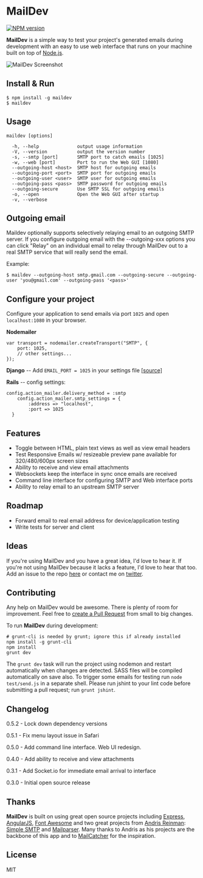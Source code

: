 # MailDev

[![NPM version](https://badge.fury.io/js/maildev.png)](http://badge.fury.io/js/maildev)

**MailDev** is a simple way to test your project's generated emails during development with an easy to use web interface that runs on your machine built on top of [Node.js](http://www.nodejs.org).

![MailDev Screenshot](https://dl.dropboxusercontent.com/u/50627698/maildev-01-05-14.png)

## Install & Run
	
	$ npm install -g maildev
	$ maildev

## Usage

    maildev [options]

      -h, --help              output usage information
      -V, --version           output the version number
      -s, --smtp [port]       SMTP port to catch emails [1025]
      -w, --web [port]        Port to run the Web GUI [1080]
      --outgoing-host <host>  SMTP host for outgoing emails
      --outgoing-port <port>  SMTP port for outgoing emails
      --outgoing-user <user>  SMTP user for outgoing emails
      --outgoing-pass <pass>  SMTP password for outgoing emails
      --outgoing-secure       Use SMTP SSL for outgoing emails
      -o, --open              Open the Web GUI after startup
      -v, --verbose

## Outgoing email

Maildev optionally supports selectively relaying email to an outgoing SMTP server.  If you configure outgoing
email with the --outgoing-xxx options you can click "Relay" on an individual email to relay through MailDev out
to a real SMTP service that will really send the email.

  Example:

    $ maildev --outgoing-host smtp.gmail.com --outgoing-secure --outgoing-user 'you@gmail.com' --outgoing-pass '<pass>'

## Configure your project

Configure your application to send emails via port `1025` and open `localhost:1080` in your browser.

**Nodemailer**

    var transport = nodemailer.createTransport("SMTP", {
        port: 1025,
        // other settings...
    });

**Django** -- Add `EMAIL_PORT = 1025` in your settings file [[source]](https://docs.djangoproject.com/en/dev/ref/settings/#std:setting-EMAIL_PORT)

**Rails** -- config settings:

    config.action_mailer.delivery_method = :smtp
        config.action_mailer.smtp_settings = {
            :address => "localhost",
            :port => 1025
      }

## Features

* Toggle between HTML, plain text views as well as view email headers
* Test Responsive Emails w/ resizeable preview pane available for 320/480/600px screen sizes
* Ability to receive and view email attachments
* Websockets keep the interface in sync once emails are received
* Command line interface for configuring SMTP and Web interface ports
* Ability to relay email to an upstream SMTP server

## Roadmap

* Forward email to real email address for device/application testing
* Write tests for server and client

## Ideas

If you're using MailDev and you have a great idea, I'd love to hear it. If you're not using MailDev because it lacks a feature, I'd love to hear that too. Add an issue to the repo [here](https://github.com/djfarrelly/MailDev/issues/new) or contact me on [twitter](http://www.twitter.com/djfarrelly).

## Contributing

Any help on MailDev would be awesome. There is plenty of room for improvement. Feel free to [create a Pull Request](https://github.com/djfarrelly/MailDev/issues/new) from small to big changes. 

To run **MailDev** during development:

    # grunt-cli is needed by grunt; ignore this if already installed
    npm install -g grunt-cli
    npm install
    grunt dev

The `grunt dev` task will run the project using nodemon and restart automatically when changes are detected. SASS files will be compiled automatically on save also. To trigger some emails for testing run `node test/send.js` in a separate shell. Please run jshint to your lint code before submitting a pull request; run `grunt jshint`.

## Changelog

0.5.2 - Lock down dependency versions

0.5.1 - Fix menu layout issue in Safari

0.5.0 - Add command line interface. Web UI redesign.

0.4.0 - Add ability to receive and view attachments

0.3.1 - Add Socket.io for immediate email arrival to interface

0.3.0 - Initial open source release

## Thanks

**MailDev** is built on using great open source projects including [Express](http://expressjs.com), [AngularJS](http://angularjs.org/), [Font Awesome](http://fontawesome.io/) and two great projects from [Andris Reinman](https://github.com/andris9): [Simple SMTP](https://github.com/andris9/simplesmtp) and [Mailparser](https://github.com/andris9/mailparser). Many thanks to Andris as his projects are the backbone of this app and to [MailCatcher](http://mailcatcher.me/) for the inspiration.

## License

MIT
